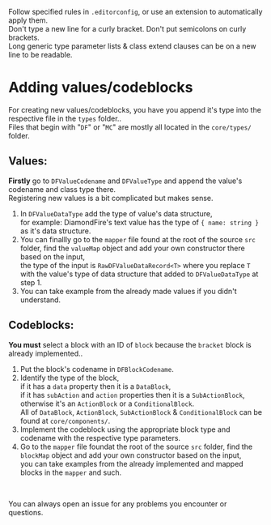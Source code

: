 Follow specified rules in `.editorconfig`, or use an extension to automatically apply them.  
Don't type a new line for a curly bracket. Don't put semicolons on curly brackets.  
Long generic type parameter lists & class extend clauses can be on a new line to be readable. 
  
  
# Adding values/codeblocks
For creating new values/codeblocks, you have you append it's type into the respective file in the `types` folder..  
Files that begin with "`DF`" or "`MC`" are mostly all located in the `core/types/` folder.  
## Values:
**Firstly** go to `DFValueCodename` and `DFValueType` and append the value's codename and class type there.  
Registering new values is a bit complicated but makes sense.
 1. In `DFValueDataType` add the type of value's data structure,  
    for example: DiamondFire's text value has the type of `{ name: string }` as it's data structure.
 2. You can finallly go to the `mapper` file found at the root of the source `src` folder, find the `valueMap` object and add your own constructor there based on the input,  
    the type of the input is `RawDFValueDataRecord<T>` where you replace `T` with the value's type of data structure that added to `DFValueDataType` at step 1.
 3. You can take example from the already made values if you didn't understand.
  
  
## Codeblocks:
**You must** select a block with an ID of `block` because the `bracket` block is already implemented..
 1. Put the block's codename in `DFBlockCodename`.
 2. Identify the type of the block,  
    if it has a `data` property then it is a `DataBlock`,  
    if it has `subAction` and `action` properties then it is a `SubActionBlock`,  
    otherwise it's an `ActionBlock` or a `ConditionalBlock`.  
    All of `DataBlock`, `ActionBlock`, `SubActionBlock` & `ConditionalBlock` can be found at `core/components/`.
 3. Implement the codeblock using the appropriate block type and codename with the respective type parameters.
 4. Go to the `mapper` file foundat the root of the source `src` folder, find the `blockMap` object and add your own constructor based on the input,  
    you can take examples from the already implemented and mapped blocks in the `mapper` and such.
  
<br />
  
You can always open an issue for any problems you encounter or questions.